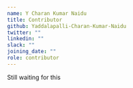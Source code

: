 ```yaml
---
name: Y Charan Kumar Naidu
title: Contributor
github: Yaddalapalli-Charan-Kumar-Naidu
twitter: ""
linkedin: ""
slack: ""
joining_date: ""
role: contributor
---
```


Still waiting for this
